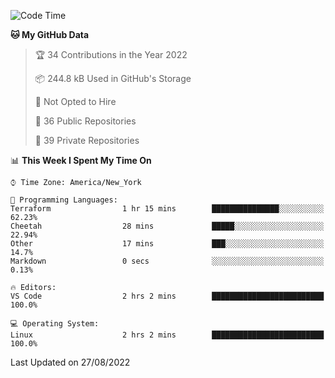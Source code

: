 <!--START_SECTION:waka-->
![Code Time](http://img.shields.io/badge/Code%20Time-67%20hrs%2031%20mins-blue)

**🐱 My GitHub Data** 

> 🏆 34 Contributions in the Year 2022
 > 
> 📦 244.8 kB Used in GitHub's Storage 
 > 
> 🚫 Not Opted to Hire
 > 
> 📜 36 Public Repositories 
 > 
> 🔑 39 Private Repositories  
 > 
📊 **This Week I Spent My Time On** 

```text
⌚︎ Time Zone: America/New_York

💬 Programming Languages: 
Terraform                1 hr 15 mins        ███████████████░░░░░░░░░░   62.23% 
Cheetah                  28 mins             █████░░░░░░░░░░░░░░░░░░░░   22.94% 
Other                    17 mins             ███░░░░░░░░░░░░░░░░░░░░░░   14.7% 
Markdown                 0 secs              ░░░░░░░░░░░░░░░░░░░░░░░░░   0.13%

🔥 Editors: 
VS Code                  2 hrs 2 mins        █████████████████████████   100.0%

💻 Operating System: 
Linux                    2 hrs 2 mins        █████████████████████████   100.0%

```


 Last Updated on 27/08/2022
<!--END_SECTION:waka-->